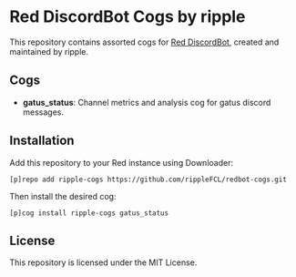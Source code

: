 # Red DiscordBot Cogs by ripple

This repository contains assorted cogs for [Red DiscordBot](https://docs.discord.red/), created and maintained by ripple.

## Cogs

- **gatus_status**: Channel metrics and analysis cog for gatus discord messages.

## Installation

Add this repository to your Red instance using Downloader:

```
[p]repo add ripple-cogs https://github.com/rippleFCL/redbot-cogs.git
```
Then install the desired cog:
```
[p]cog install ripple-cogs gatus_status
```

## License

This repository is licensed under the MIT License.
